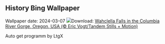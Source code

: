 ## History Bing Wallpaper
Wallpaper date: 2024-03-07
![](https://www.bing.com/th?id=OHR.WahclellaFalls_EN-GB8488291917_UHD.jpg&w=1000)Download: [Wahclella Falls in the Columbia River Gorge, Oregon, USA (© Eric Vogt/Tandem Stills + Motion)](https://www.bing.com/th?id=OHR.WahclellaFalls_EN-GB8488291917_UHD.jpg)

Auto get programm by LtgX
